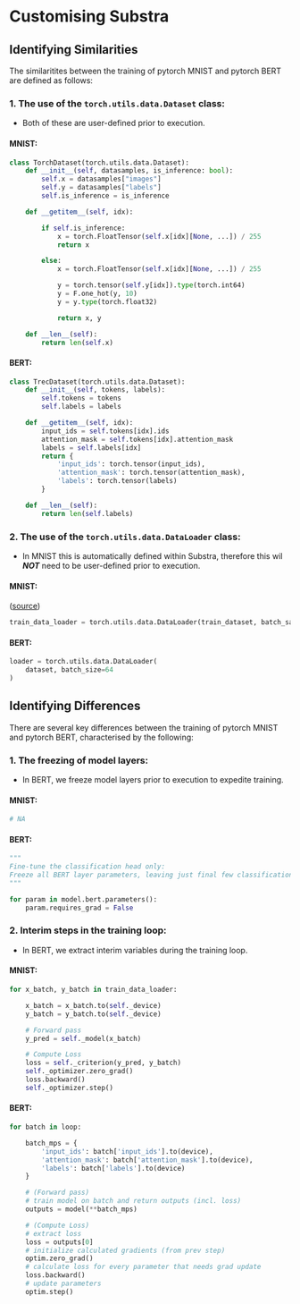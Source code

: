 # Customising Substra

## Identifying Similarities
The similaritites between the training of pytorch MNIST and pytorch BERT are defined as follows:

### 1. The use of the `torch.utils.data.Dataset` class:
* Both of these are user-defined prior to execution.

#### MNIST:
```python
class TorchDataset(torch.utils.data.Dataset):
    def __init__(self, datasamples, is_inference: bool):
        self.x = datasamples["images"]
        self.y = datasamples["labels"]
        self.is_inference = is_inference

    def __getitem__(self, idx):

        if self.is_inference:
            x = torch.FloatTensor(self.x[idx][None, ...]) / 255
            return x

        else:
            x = torch.FloatTensor(self.x[idx][None, ...]) / 255

            y = torch.tensor(self.y[idx]).type(torch.int64)
            y = F.one_hot(y, 10)
            y = y.type(torch.float32)

            return x, y

    def __len__(self):
        return len(self.x)
```

#### BERT:
```python
class TrecDataset(torch.utils.data.Dataset):
    def __init__(self, tokens, labels):
        self.tokens = tokens
        self.labels = labels

    def __getitem__(self, idx):
        input_ids = self.tokens[idx].ids
        attention_mask = self.tokens[idx].attention_mask
        labels = self.labels[idx]
        return {
            'input_ids': torch.tensor(input_ids),
            'attention_mask': torch.tensor(attention_mask),
            'labels': torch.tensor(labels)
        }

    def __len__(self):
        return len(self.labels)
```

### 2. The use of the `torch.utils.data.DataLoader` class:
* In MNIST this is automatically defined within Substra, therefore this wil ***NOT*** need to be user-defined prior to execution.

#### MNIST:
([source](custom_substra_venv/lib/python3.9/site-packages/substrafl/algorithms/pytorch/torch_base_algo.py))
```python
train_data_loader = torch.utils.data.DataLoader(train_dataset, batch_sampler=self._index_generator)
```

#### BERT:
```python
loader = torch.utils.data.DataLoader(
    dataset, batch_size=64
)
```

## Identifying Differences
There are several key differences between the training of pytorch MNIST and pytorch BERT, characterised by the following:

### 1. The freezing of model layers:
* In BERT, we freeze model layers prior to execution to expedite training.

#### MNIST:
```python
# NA
```

#### BERT:
```python
"""
Fine-tune the classification head only:
Freeze all BERT layer parameters, leaving just final few classification layers.
"""

for param in model.bert.parameters():
    param.requires_grad = False
```

### 2. Interim steps in the training loop:
* In BERT, we extract interim variables during the training loop.

#### MNIST:
```python
for x_batch, y_batch in train_data_loader:

    x_batch = x_batch.to(self._device)
    y_batch = y_batch.to(self._device)

    # Forward pass
    y_pred = self._model(x_batch)

    # Compute Loss
    loss = self._criterion(y_pred, y_batch)
    self._optimizer.zero_grad()
    loss.backward()
    self._optimizer.step()
```

#### BERT:
```python
for batch in loop:

    batch_mps = {
        'input_ids': batch['input_ids'].to(device),
        'attention_mask': batch['attention_mask'].to(device),
        'labels': batch['labels'].to(device)
    }

    # (Forward pass)
    # train model on batch and return outputs (incl. loss)
    outputs = model(**batch_mps)

    # (Compute Loss)
    # extract loss
    loss = outputs[0]
    # initialize calculated gradients (from prev step)
    optim.zero_grad()
    # calculate loss for every parameter that needs grad update
    loss.backward()
    # update parameters
    optim.step()
```

